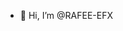- 👋 Hi, I’m @RAFEE-EFX





<!---
RAFEE-EFX/RAFEE-EFX is a ✨ special ✨ repository because its `README.md` (this file) appears on your GitHub profile.
You can click the Preview link to take a look at your changes.
--->
